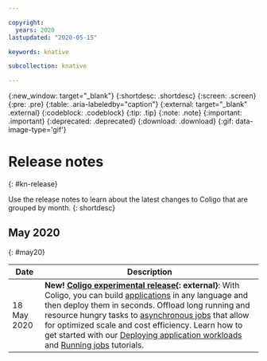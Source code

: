 ```yaml
---

copyright:
  years: 2020
lastupdated: "2020-05-15"

keywords: knative

subcollection: knative

---
```


{:new_window: target="_blank"}
{:shortdesc: .shortdesc}
{:screen: .screen}
{:pre: .pre}
{:table: .aria-labeledby="caption"}
{:external: target="_blank" .external}
{:codeblock: .codeblock}
{:tip: .tip}
{:note: .note}
{:important: .important}
{:deprecated: .deprecated}
{:download: .download}
{:gif: data-image-type='gif'}

# Release notes
{: #kn-release}

Use the release notes to learn about the latest changes to Coligo that are grouped by month.
{: shortdesc}

## May 2020
{: #may20}

| Date | Description |
| --------- | -------- |
| 18 May 2020 | **New! [Coligo experimental release](https://cloud.ibm.com/knative/overview){: external}**: With Coligo, you can build [applications](/docs/knative?topic=knative-application-workloads) in any language and then deploy them in seconds. Offload long running and resource hungry tasks to [asynchronous jobs](/docs/knative?topic=knative-kn-job-deploy) that allow for optimized scale and cost efficiency. Learn how to get started with our [Deploying application workloads](/docs/knative?topic=knative-deploy-app-tutorial) and [Running jobs](/docs/knative?topic=knative-kn-deploy-job-tutorial) tutorials. |
